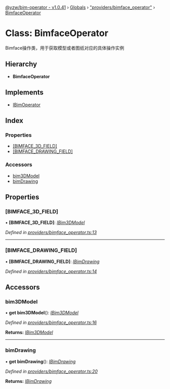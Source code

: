 [@yzw/bim-operator - v1.0.41](../README.md) › [Globals](../globals.md) › ["providers/bimface_operator"](../modules/_providers_bimface_operator_.md) › [BimfaceOperator](_providers_bimface_operator_.bimfaceoperator.md)

# Class: BimfaceOperator

Bimface操作类，用于获取模型或者图纸对应的具体操作实例

## Hierarchy

* **BimfaceOperator**

## Implements

* [IBimOperator](../interfaces/_interface_.ibimoperator.md)

## Index

### Properties

* [[BIMFACE_3D_FIELD]](_providers_bimface_operator_.bimfaceoperator.md#[bimface_3d_field])
* [[BIMFACE_DRAWING_FIELD]](_providers_bimface_operator_.bimfaceoperator.md#[bimface_drawing_field])

### Accessors

* [bim3DModel](_providers_bimface_operator_.bimfaceoperator.md#bim3dmodel)
* [bimDrawing](_providers_bimface_operator_.bimfaceoperator.md#bimdrawing)

## Properties

###  [BIMFACE_3D_FIELD]

• **[BIMFACE_3D_FIELD]**: *[IBim3DModel](../interfaces/_interface_.ibim3dmodel.md)*

*Defined in [providers/bimface_operator.ts:13](https://github.com/youkaisteve/bim-operator/blob/37a7415/src/providers/bimface_operator.ts#L13)*

___

###  [BIMFACE_DRAWING_FIELD]

• **[BIMFACE_DRAWING_FIELD]**: *[IBimDrawing](../interfaces/_interface_.ibimdrawing.md)*

*Defined in [providers/bimface_operator.ts:14](https://github.com/youkaisteve/bim-operator/blob/37a7415/src/providers/bimface_operator.ts#L14)*

## Accessors

###  bim3DModel

• **get bim3DModel**(): *[IBim3DModel](../interfaces/_interface_.ibim3dmodel.md)*

*Defined in [providers/bimface_operator.ts:16](https://github.com/youkaisteve/bim-operator/blob/37a7415/src/providers/bimface_operator.ts#L16)*

**Returns:** *[IBim3DModel](../interfaces/_interface_.ibim3dmodel.md)*

___

###  bimDrawing

• **get bimDrawing**(): *[IBimDrawing](../interfaces/_interface_.ibimdrawing.md)*

*Defined in [providers/bimface_operator.ts:20](https://github.com/youkaisteve/bim-operator/blob/37a7415/src/providers/bimface_operator.ts#L20)*

**Returns:** *[IBimDrawing](../interfaces/_interface_.ibimdrawing.md)*
